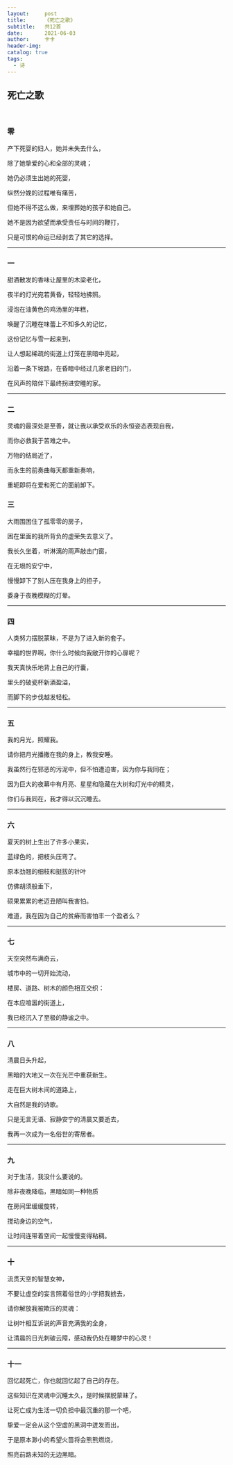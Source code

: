 ```yaml
---
layout:     post
title:      《死亡之歌》
subtitle:   共12首
date:       2021-06-03
author:     卡卡
header-img: 
catalog: true
tags:
  - 诗
---
```


## 死亡之歌



 <br>

 

 

 

 

 

### 零

 

产下死婴的妇人，她并未失去什么，

除了她挚爱的心和全部的灵魂；

她仍必须生出她的死婴，

纵然分娩的过程唯有痛苦，

但她不得不这么做，来埋葬她的孩子和她自己。

她不是因为欲望而承受责任与时间的鞭打，

只是可恨的命运已经剥去了其它的选择。

---

 

 

### 一

 

甜酒散发的香味让屋里的木梁老化，

夜半的灯光宛若黄昏，轻轻地拂照。

浸泡在油黄色的鸡汤里的年糕，

唤醒了沉睡在味蕾上不知多久的记忆，

这份记忆与雪一起来到，

让人想起稀疏的街道上灯笼在黑暗中亮起，

沿着一条下坡路，在昏暗中经过几家老旧的门，

在风声的陪伴下最终拐进安睡的家。

---

 

 

### 二

 

灵魂的最深处是至善，就让我以承受欢乐的永恒姿态表现自我，

而你必救我于苦难之中。

万物的结局近了，

而永生的前奏曲每天都重新奏响，

重轭即将在爱和死亡的面前卸下。

 

 

 

 

 

### 三

 

大雨围困住了孤零零的房子，

困在里面的我所背负的虚荣失去意义了。

我长久坐着，听淋漓的雨声敲击门窗，

在无垠的安宁中，

慢慢卸下了别人压在我身上的担子，

委身于夜晚模糊的灯晕。

---

 

 

### 四

 

人类努力摆脱蒙昧，不是为了进入新的套子。

幸福的世界啊，你什么时候向我敞开你的心扉呢？

我天真快乐地背上自己的行囊，

里头的破瓷杯新酒盈溢，

而脚下的步伐越发轻松。

---

 

 

 

### 五

 

我的月光，照耀我。

请你把月光播撒在我的身上，教我安睡。

我虽然行在邪恶的污泥中，但不怕遭迫害，因为你与我同在；

因为巨大的夜幕中有月亮、星星和隐藏在大树和灯光中的精灵，

你们与我同在，我才得以沉沉睡去。

---

 

 

 

 

 

 

 

 

 

 

 

 

 

 

 

 

### 六

 

夏天的树上生出了许多小果实，

蓝绿色的，把枝头压弯了。

原本劲翘的细枝和挺拔的针叶

仿佛胡须般垂下，

硕果累累的老迈丑陋叫我害怕。

难道，我在因为自己的贫瘠而害怕丰一个盈者么？

---

 

 

 

### 七

 

天空突然布满奇云，

城市中的一切开始流动，

楼房、道路、树木的颜色相互交织：

在本应喧嚣的街道上，

我已经沉入了至极的静谧之中。

 

---

### 八

 

清晨日头升起，

黑暗的大地又一次在光芒中重获新生。

走在巨大树木间的道路上，

大自然是我的诗歌。

只是无言无语、寂静安宁的清晨又要逝去，

我再一次成为一名俗世的寄居者。

 

---

### 九

 

对于生活，我没什么要说的。

除非夜晚降临，黑暗如同一种物质

在房间里缓缓旋转，

搅动身边的空气，

让时间连带着空间一起慢慢变得粘稠。

 

 

 

 

 

---

### 十

 

流贯天空的智慧女神，

不要让虚空的妄言照着俗世的小学把我掳去，

请你解放我被欺压的灵魂：

让树叶相互诉说的声音充满我的全身，

让清晨的日光刺破云障，感动我仍处在睡梦中的心灵！

 

 

 

---

### 十一

 

回忆起死亡，你也就回忆起了自己的存在。

这些知识在灵魂中沉睡太久，是时候摆脱蒙昧了。

让死亡成为生活一切负担中最沉重的那一个吧，

挚爱一定会从这个空虚的黑洞中迸发而出，

于是原本渺小的希望火苗将会熊熊燃烧，

照亮前路未知的无边黑暗。

 

 